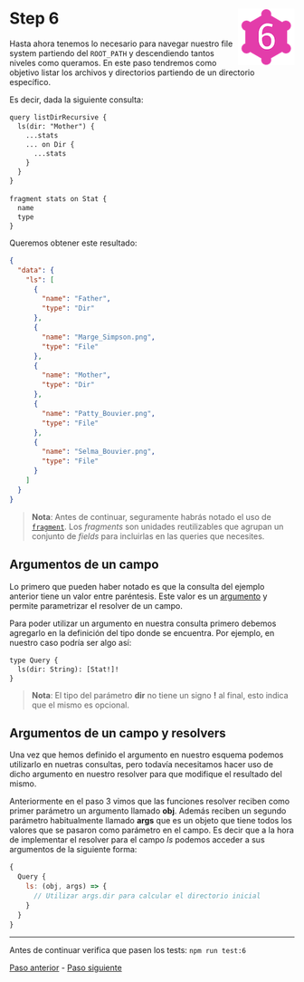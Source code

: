 # Step 6 <img align="right" width="100" height="100" src="../img/graphql-fs-level-6.png">

Hasta ahora tenemos lo necesario para navegar nuestro file system partiendo del `ROOT_PATH` y descendiendo tantos niveles como queramos. En este paso tendremos como objetivo listar los archivos y directorios partiendo de un directorio específico.

Es decir, dada la siguiente consulta:

```gql
query listDirRecursive {
  ls(dir: "Mother") {
    ...stats
    ... on Dir {
      ...stats
    }
  }
}

fragment stats on Stat {
  name
  type
}
```

Queremos obtener este resultado:

```json
{
  "data": {
    "ls": [
      {
        "name": "Father",
        "type": "Dir"
      },
      {
        "name": "Marge_Simpson.png",
        "type": "File"
      },
      {
        "name": "Mother",
        "type": "Dir"
      },
      {
        "name": "Patty_Bouvier.png",
        "type": "File"
      },
      {
        "name": "Selma_Bouvier.png",
        "type": "File"
      }
    ]
  }
}
```

> __Nota__: Antes de continuar, seguramente habrás notado el uso de [`fragment`](https://graphql.org/learn/queries/#fragments). Los _fragments_ son unidades reutilizables que agrupan un conjunto de _fields_ para incluirlas en las queries que necesites.

## Argumentos de un campo

Lo primero que pueden haber notado es que la consulta del ejemplo anterior tiene un valor entre paréntesis. Este valor es un [argumento](https://graphql.org/learn/queries/#arguments) y permite parametrizar el resolver de un campo.

Para poder utilizar un argumento en nuestra consulta primero debemos agregarlo en la definición del tipo donde se encuentra. Por ejemplo, en nuestro caso podría ser algo así:

```gql
type Query {
  ls(dir: String): [Stat!]!
}
```

> __Nota__: El tipo del parámetro __dir__ no tiene un signo __!__ al final, esto indica que el mismo es opcional.

## Argumentos de un campo y resolvers

Una vez que hemos definido el argumento en nuestro esquema podemos utilizarlo en nuetras consultas, pero todavía necesitamos hacer uso de dicho argumento en nuestro resolver para que modifique el resultado del mismo.

Anteriormente en el paso 3 vimos que las funciones resolver reciben como primer parámetro un argumento llamado __obj__. Además reciben un segundo parámetro habitualmente llamado __args__ que es un objeto que tiene todos los valores que se pasaron como parámetro en el campo. Es decir que a la hora de implementar el resolver para el campo _ls_ podemos acceder a sus argumentos de la siguiente forma:

```javascript
{
  Query {
    ls: (obj, args) => {
      // Utilizar args.dir para calcular el directorio inicial
    }
  }
}
```

---

Antes de continuar verifica que pasen los tests: `npm run test:6`

[Paso anterior](STEP-5.md) - [Paso siguiente](STEP-7.md)
